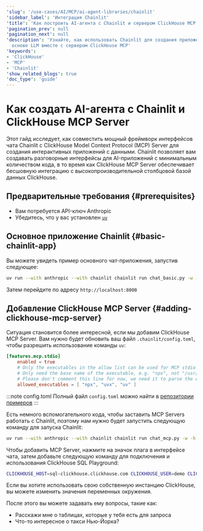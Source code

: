 ```yaml
---
'slug': '/use-cases/AI/MCP/ai-agent-libraries/chainlit'
'sidebar_label': 'Интеграция Chainlit'
'title': 'Как построить AI-агента с Chainlit и сервером ClickHouse MCP'
'pagination_prev': null
'pagination_next': null
'description': 'Узнайте, как использовать Chainlit для создания приложений чата на
  основе LLM вместе с сервером ClickHouse MCP'
'keywords':
- 'ClickHouse'
- 'MCP'
- 'Chainlit'
'show_related_blogs': true
'doc_type': 'guide'
---
```



# Как создать AI-агента с Chainlit и ClickHouse MCP Server

Этот гайд исследует, как совместить мощный фреймворк интерфейсов чата Chainlit с ClickHouse Model Context Protocol (MCP) Server для создания интерактивных приложений с данными. Chainlit позволяет вам создавать разговорные интерфейсы для AI-приложений с минимальным количеством кода, в то время как ClickHouse MCP Server обеспечивает бесшовную интеграцию с высокопроизводительной столбцовой базой данных ClickHouse.

## Предварительные требования {#prerequisites}
- Вам потребуется API-ключ Anthropic
- Убедитесь, что у вас установлен [`uv`](https://docs.astral.sh/uv/getting-started/installation/)

## Основное приложение Chainlit {#basic-chainlit-app}

Вы можете увидеть пример основного чат-приложения, запустив следующее:

```sh
uv run --with anthropic --with chainlit chainlit run chat_basic.py -w -h
```

Затем перейдите по адресу `http://localhost:8000`

## Добавление ClickHouse MCP Server {#adding-clickhouse-mcp-server}

Ситуация становится более интересной, если мы добавим ClickHouse MCP Server. Вам нужно будет обновить ваш файл `.chainlit/config.toml`, чтобы разрешить использование команды `uv`:

```toml
[features.mcp.stdio]
    enabled = true
    # Only the executables in the allow list can be used for MCP stdio server.
    # Only need the base name of the executable, e.g. "npx", not "/usr/bin/npx".
    # Please don't comment this line for now, we need it to parse the executable name.
    allowed_executables = [ "npx", "uvx", "uv" ]
```

:::note config.toml
Полный файл `config.toml` можно найти в [репозитории примеров](https://github.com/ClickHouse/examples/blob/main/ai/mcp/chainlit/.chainlit/config.toml)
:::

Есть немного вспомогательного кода, чтобы заставить MCP Servers работать с Chainlit, поэтому нам нужно будет запустить следующую команду для запуска Chainlit:

```sh
uv run --with anthropic --with chainlit chainlit run chat_mcp.py -w -h
```

Чтобы добавить MCP Server, нажмите на значок плага в интерфейсе чата, затем добавьте следующую команду для подключения и использования ClickHouse SQL Playground:

```sh
CLICKHOUSE_HOST=sql-clickhouse.clickhouse.com CLICKHOUSE_USER=demo CLICKHOUSE_PASSWORD= CLICKHOUSE_SECURE=true uv run --with mcp-clickhouse --python 3.13 mcp-clickhouse
```

Если вы хотите использовать свою собственную инстанцию ClickHouse, вы можете изменить значения переменных окружения.

После этого вы можете задавать ему вопросы, такие как:

* Расскажи мне о таблицах, которые у тебя есть для запроса
* Что-то интересное о такси Нью-Йорка?
